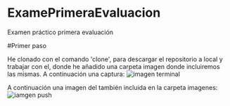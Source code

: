 
# ExamePrimeraEvaluacion
Examen práctico primera evaluación

#Primer paso	

He clonado con el comando 'clone', para descargar el repositorio a local y trabajar con el, donde he añadido una carpeta imagen donde incluiremos las mismas. A continuación una captura:
![imagen terminal](https://github.com/user-attachments/assets/90aa7a26-b24d-4904-b89e-d10859184487)


A continuación una imagen del también incluida en la carpeta imagenes:
![iamgen push](https://github.com/user-attachments/assets/2898b8e3-21f4-481e-b6c5-5f00bba1a643)
